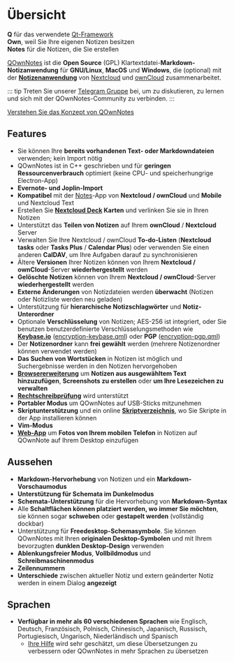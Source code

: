 # Übersicht

<template>
<v-carousel cycle show-arrows-on-hover>
  <v-carousel-item>
    <img src="/screenshots/screenshot.png" alt="QOwnNotes Screenshot" />
    <div class="sheet">
      Bearbeiten Sie Ihre Notizen mit Markdown-Hervorhebungen, farbigen Tags und Unterordnern
    </div>
  </v-carousel-item>
  <v-carousel-item>
    <img src="/screenshots/screenshot-minimal.png" alt="Minimale Ansicht" />
    <div class="sheet">
      Minimale Standardbenutzeroberfläche, die noch weiter entfernt werden kann
    </div>
  </v-carousel-item>
  <v-carousel-item>
    <img src="/screenshots/screenshot-vertical.png" alt="Vertikale Ansicht" />
    <div class="sheet">
      Zeigen Sie Ihre Notizen in einer vertikalen Markdown-Ansicht an, indem Sie die Bedienfelder verschieben
    </div>
  </v-carousel-item>
  <v-carousel-item>
    <img src="/screenshots/screenshot-portable-mode.png" alt="Portabler Modus" />
    <div class="sheet">
      Tragbarer Modus für USB-Sticks
    </div>
  </v-carousel-item>
  <v-carousel-item>
    <img src="/screenshots/screenshot-1col.png" alt="Eine Spalte" />
    <div class="sheet">
      Alle Bedienflächen können beliebig platziert werden
    </div>
  </v-carousel-item>
  <v-carousel-item>
    <img src="/screenshots/screenshot-darkmode.png" alt="Screenshot-Dunkelmodus" />
    <div class="sheet">
      Dunkelmodus
    </div>
  </v-carousel-item>
  <v-carousel-item>
    <img src="/screenshots/screenshot-distraction-free-mode.png" alt="Screenshot-ablenkungsfreier-Modus" />
    <div class="sheet">
      Ablenkungsfreier Modus
    </div>
  </v-carousel-item>
  <v-carousel-item>
    <img src="/screenshots/screenshot-encrypted-note-decrypted.png" alt="Notizenverschlüsselung" />
    <div class="sheet">
      Optionale AES-Notizenverschlüsselung (auch skriptfähig)
    </div>
  </v-carousel-item>
  <v-carousel-item>
    <img src="/screenshots/screenshot-encrypted-note.png" alt="Verschlüsselte Notiz" />
    <div class="sheet">
      Verschlüsselte Notizen sind immer noch Text
    </div>
  </v-carousel-item>
  <v-carousel-item>
    <img src="/screenshots/screenshot-diff.png" alt="screenshot diff" />
    <div class="sheet">
      Zeigen Sie den Unterschied zwischen Notizen an, wenn diese extern geändert wurden
    </div>
  </v-carousel-item>
  <v-carousel-item>
    <img src="/screenshots/screenshot-export-print.png" alt="screenshot-export-print" />
    <div class="sheet">
      Notizen-PDF-Export und -Druck
    </div>
  </v-carousel-item>
  <v-carousel-item>
    <img src="/screenshots/screenshot-freedesktop-theme.png" alt="screenshot-freedesktop-theme" />
    <div class="sheet">
      Symbole über Freedesktop-Theme
    </div>
  </v-carousel-item>
  <v-carousel-item>
    <img src="/screenshots/screenshot-other-workspace.png" alt="screenshot-other-workspace" />
    <div class="sheet">
      Ihnen stehen verschiedene Arbeitsbereiche zur Verfügung
    </div>
  </v-carousel-item>
  <v-carousel-item>
    <img src="/screenshots/screenshot-qml.png" alt="screenshot-qml" />
    <div class="sheet">
      Skriptfähig
    </div>
  </v-carousel-item>
  <v-carousel-item>
    <img src="/screenshots/screenshot-russian.png" alt="screenshot-russian" />
    <div class="sheet">
      In viele Sprachen übersetzt
    </div>
  </v-carousel-item>
  <v-carousel-item>
    <img src="/screenshots/screenshot-search-in-all-notes.png" alt="screenshot-search-in-all-notes" />
    <div class="sheet">
      Durchsuchen Sie alle Notizen
    </div>
  </v-carousel-item>
  <v-carousel-item>
    <img src="/screenshots/screenshot-search-in-current-note.png" alt="screenshot-search-in-current-note" />
    <div class="sheet">
      Suchen Sie in der aktuellen Notiz
    </div>
  </v-carousel-item>
  <v-carousel-item>
    <img src="/screenshots/screenshot-settings-note-folders.png" alt="screenshot-settings-note-folders" />
    <div class="sheet">
      Kann mehrere Notizordner verwenden
    </div>
  </v-carousel-item>
  <v-carousel-item>
    <img src="/screenshots/screenshot-todo.png" alt="screenshot-todo" />
    <div class="sheet">
      Verwalten Sie Ihre Todo-Listen über CalDAV
    </div>
  </v-carousel-item>
  <v-carousel-item>
    <img src="/screenshots/screenshot-trash.png" alt="screenshot-trash" />
    <div class="sheet">
      Verwalten Sie verworfene Notizen auf Ihrem Nextcloud-Server
    </div>
  </v-carousel-item>
  <v-carousel-item>
    <img src="/screenshots/screenshot-versioning.png" alt="screenshot-versioning" />
    <div class="sheet">
      Verwalten Sie Ihre Notizversionen auf Ihrem Nextcloud-Server
    </div>
  </v-carousel-item>
</v-carousel>
</template>

<v-divider />

**Q** für das verwendete [Qt-Framework](https://www.qt.io/)   
**Own**, weil Sie Ihre eigenen Notizen besitzen  
**Notes** für die Notizen, die Sie erstellen

<v-divider />

[QOwnNotes](https://www.qownnotes.org/) ist die **Open Source** (GPL) Klartextdatei-**Markdown-Notizanwendung** für **GNU/Linux**, **MacOS** und **Windows**, die (optional) mit der [**Notizenanwendung**](https://github.com/nextcloud/notes) von [Nextcloud](https://nextcloud.com/) und [ownCloud](https://owncloud.org/) zusammenarbeitet.

::: tip
Treten Sie unserer [Telegram Gruppe](https://t.me/QOwnNotes) bei, um zu diskutieren, zu lernen und sich mit der QOwnNotes-Community zu verbinden.
:::

[Verstehen Sie das Konzept von QOwnNotes](concept.md)

## Features
- Sie können Ihre **bereits vorhandenen Text- oder Markdowndateien** verwenden; kein Import nötig
- QOwnNotes ist in C++ geschrieben und für **geringen Ressourcenverbrauch** optimiert (keine CPU- und speicherhungrige Electron-App)
- **Evernote- und Joplin-Import**
- **Kompatibel** mit der [Notes](https://apps.nextcloud.com/apps/notes)-App von **Nextcloud / ownCloud** und **Mobile** und Nextcloud Text
- Erstellen Sie **[Nextcloud Deck](https://apps.nextcloud.com/apps/deck) Karten** und verlinken Sie sie in Ihren Notizen
- Unterstützt das **Teilen von Notizen** auf Ihrem **ownCloud** / **Nextcloud** Server
- Verwalten Sie Ihre Nextcloud / ownCloud **To-do-Listen** (**Nextcloud tasks** oder **Tasks Plus** / **Calendar Plus**) oder verwenden Sie einen anderen **CalDAV**, um Ihre Aufgaben darauf zu synchronisieren
- Ältere **Versionen** Ihrer Notizen können von Ihrem **Nextcloud / ownCloud**-Server **wiederhergestellt** werden
- **Gelöschte Notizen** können von Ihrem **Nextcloud / ownCloud**-Server **wiederhergestellt** werden
- **Externe Änderungen** von Notizdateien werden **überwacht** (Notizen oder Notizliste werden neu geladen)
- Unterstützung für **hierarchische Notizschlagwörter** und **Notiz-Unterordner**
- Optionale **Verschlüsselung** von Notizen; AES-256 ist integriert, oder Sie benutzen benutzerdefinierte Verschlüsselungsmethoden wie **[Keybase.io](https://keybase.io/)** ([encryption-keybase.qml](https://github.com/pbek/QOwnNotes/blob/main/doc/scripting/encryption-keybase.qml)) oder **PGP** ([encryption-pgp.qml](https://github.com/pbek/QOwnNotes/blob/main/doc/scripting/encryption-pgp.qml))
- Der **Notizenordner** kann **frei gewählt** werden (mehrere Notizenordner können verwendet werden)
- **Das Suchen von Wortstücken** in Notizen ist möglich und Suchergebnisse werden in den Notizen hervorgehoben
- [**Browsererweiterung**](browser-extension.md) um **Notizen aus ausgewähltem Text hinzuzufügen**, **Screenshots zu erstellen** oder **um Ihre Lesezeichen zu verwalten**
- [**Rechtschreibprüfung**](../editor/spellchecking.md) wird unterstützt
- **Portabler Modus** um QOwnNotes auf USB-Sticks mitzunehmen
- **Skriptunterstützung** und ein online [**Skriptverzeichnis**](https://github.com/qownnotes/scripts), wo Sie Skripte in der App installieren können
- **Vim-Modus**
- **[Web-App](web-app.md)** um **Fotos von Ihrem mobilen Telefon** in Notizen auf QOwnNote auf Ihrem Desktop einzufügen


## Aussehen
- **Markdown-Hervorhebung** von Notizen und ein **Markdown-Vorschaumodus**
- **Unterstützung für Schemata im Dunkelmodus**
- **Schemata-Unterstützung** für die Hervorhebung von **Markdown-Syntax**
- Alle **Schaltflächen können platziert werden, wo immer Sie möchten**, sie können sogar **schweben** oder **gestapelt werden** (vollständig dockbar)
- Unterstützung für **Freedesktop-Schemasymbole**. Sie können QOwnNotes mit Ihren **originalen Desktop-Symbolen** und mit Ihrem bevorzugten **dunklen Desktop-Design** verwenden
- **Ablenkungsfreier Modus**, **Vollbildmodus** und **Schreibmaschinenmodus**
- **Zeilennummern**
- **Unterschiede** zwischen aktueller Notiz und extern geänderter Notiz werden in einem Dialog **angezeigt**

## Sprachen
- **Verfügbar in mehr als 60 verschiedenen Sprachen** wie Englisch, Deutsch, Französisch, Polnisch, Chinesisch, Japanisch, Russisch, Portugiesisch, Ungarisch, Niederländisch und Spanisch
  - [Ihre Hilfe](../contributing/translation.md) wird sehr geschätzt, um diese Übersetzungen zu verbessern oder QOwnNotes in mehr Sprachen zu übersetzen

<style>
.sheet {
  position: absolute;
  bottom: 50px;
  background-color: rgba(0,0,0, 0.5);
  color: white;
  text-align: center;
  display: flex;
  align-items:center;
  justify-content:center;
  height: 50px;
  width: 100%;
}

.v-window__next {
  right: 0;
}

@media (max-width: 500px) {
  .v-carousel {
    height: 400px!important;
  }
}

@media (max-width: 350px) {
  .v-carousel {
    height: 250px!important;
  }
}

@media (max-width: 200px) {
  .v-carousel {
    height: 150px!important;
  }
}
</style>
